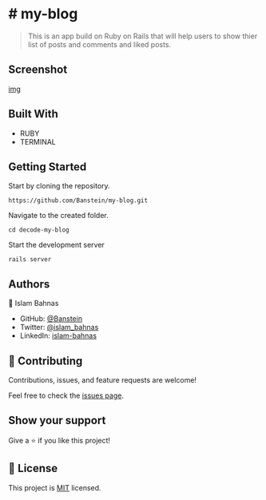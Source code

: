# # my-blog

> This is an app build on Ruby on Rails that will help users to show thier list of posts and comments and liked posts.

## Screenshot

[img](./img_1)

## Built With

- RUBY
- TERMINAL


## Getting Started

Start by cloning the repository.

`https://github.com/Banstein/my-blog.git`

Navigate to the created folder.

`cd decode-my-blog`

Start the development server

`rails server`

## Authors

👤 Islam Bahnas

- GitHub: [@Banstein](https://github.com/Banstein)
- Twitter: [@islam_bahnas](https://twitter.com/islam_bahnas)
- LinkedIn: [islam-bahnas](www.linkedin.com/in/islam-bahnas)


## 🤝 Contributing

Contributions, issues, and feature requests are welcome!

Feel free to check the [issues page](https://github.com/Banstein/my-blog/issues).

## Show your support

Give a ⭐ if you like this project!

## 📝 License

This project is [MIT](./MIT.md) licensed.
